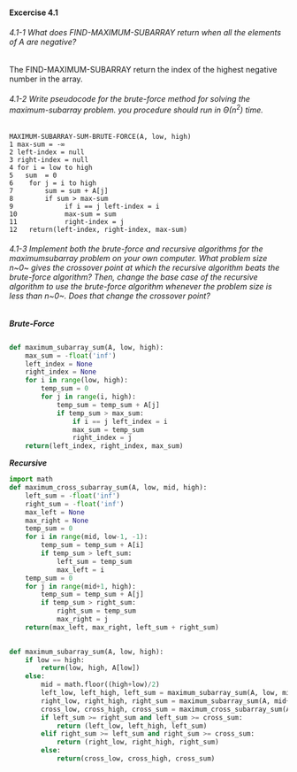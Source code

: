 #### Excercise 4.1

###### 4.1-1 What does FIND-MAXIMUM-SUBARRAY  return when all the elements of A are negative? 

The FIND-MAXIMUM-SUBARRAY return the index of the highest negative number in the array.

###### 4.1-2 Write pseudocode for the brute-force method for solving the maximum-subarray problem. you procedure should run in $\Theta(n^2)$ time.

```
MAXIMUM-SUBARRAY-SUM-BRUTE-FORCE(A, low, high)
1 max-sum = -∞
2 left-index = null
3 right-index = null
4 for i = low to high
5   sum  = 0
6    for j = i to high
7        sum = sum + A[j]
8        if sum > max-sum
9             if i == j left-index = i
10            max-sum = sum
11            right-index = j
12   return(left-index, right-index, max-sum)
```

###### 4.1-3 Implement both the brute-force and recursive algorithms for the maximumsubarray problem on your own computer. What problem size n~0~ gives the crossover point at which the recursive algorithm beats the brute-force algorithm? Then, change the base case of the recursive algorithm to use the brute-force algorithm whenever the problem size is less than n~0~. Does that change the crossover point?


***Brute-Force***
```python

def maximum_subarray_sum(A, low, high):
    max_sum = -float('inf')
    left_index = None
    right_index = None
    for i in range(low, high):
        temp_sum = 0
        for j in range(i, high):
            temp_sum = temp_sum + A[j]
            if temp_sum > max_sum:
                if i == j left_index = i
                max_sum = temp_sum
                right_index = j
    return(left_index, right_index, max_sum)
```

***Recursive***

```python
import math
def maximum_cross_subarray_sum(A, low, mid, high):
    left_sum = -float('inf')
    right_sum = -float('inf')
    max_left = None
    max_right = None
    temp_sum = 0
    for i in range(mid, low-1, -1):
        temp_sum = temp_sum + A[i]
        if temp_sum > left_sum:
            left_sum = temp_sum
            max_left = i
    temp_sum = 0
    for j in range(mid+1, high):
        temp_sum = temp_sum + A[j]
        if temp_sum > right_sum:
            right_sum = temp_sum
            max_right = j
    return(max_left, max_right, left_sum + right_sum)
    

def maximum_subarray_sum(A, low, high):
    if low == high:
        return(low, high, A[low])
    else:
        mid = math.floor((high+low)/2)
        left_low, left_high, left_sum = maximum_subarray_sum(A, low, mid)
        right_low, right_high, right_sum = maximum_subarray_sum(A, mid+1, high)
        cross_low, cross_high, cross_sum = maximum_cross_subarray_sum(A, low, mid, high)
        if left_sum >= right_sum and left_sum >= cross_sum:
            return (left_low, left_high, left_sum)
        elif right_sum >= left_sum and right_sum >= cross_sum:
            return (right_low, right_high, right_sum)
        else:
            return(cross_low, cross_high, cross_sum)
```